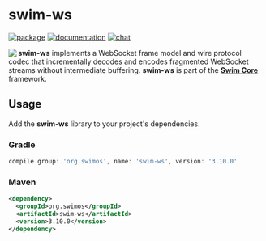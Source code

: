 # swim-ws

[![package](https://img.shields.io/maven-central/v/org.swimos/swim-util?label=maven)](https://mvnrepository.com/artifact/org.swimos/swim-ws)
[![documentation](https://img.shields.io/badge/doc-JavaDoc-blue.svg)](https://docs.swimos.org/java/latest/swim.ws/module-summary.html)
[![chat](https://img.shields.io/badge/chat-Gitter-green.svg)](https://gitter.im/swimos/community)

<a href="https://www.swimos.org"><img src="https://docs.swimos.org/readme/marlin-blue.svg" align="left"></a>

**swim-ws** implements a WebSocket frame model and wire protocol codec that
incrementally decodes and encodes fragmented WebSocket streams without
intermediate buffering.  **swim-ws** is part of the
[**Swim Core**](https://github.com/swimos/swim/tree/master/swim-system-java/swim-core-java) framework.

## Usage

Add the **swim-ws** library to your project's dependencies.

### Gradle

```groovy
compile group: 'org.swimos', name: 'swim-ws', version: '3.10.0'
```

### Maven

```xml
<dependency>
  <groupId>org.swimos</groupId>
  <artifactId>swim-ws</artifactId>
  <version>3.10.0</version>
</dependency>
```

